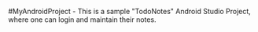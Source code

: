 #MyAndroidProject - This is a sample "TodoNotes" Android Studio Project, where one can login and maintain their notes.